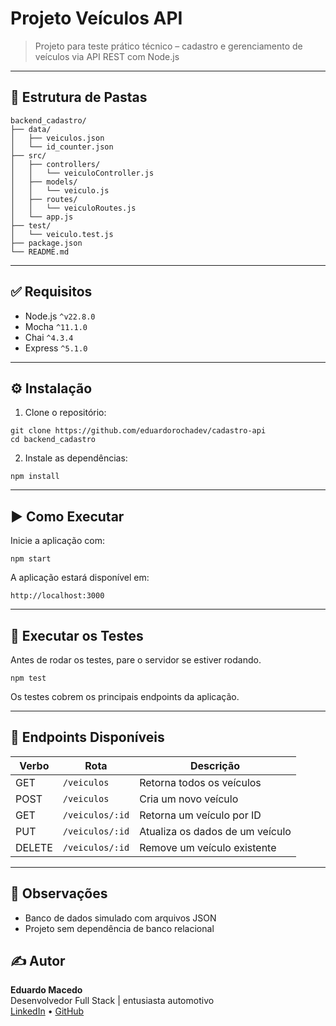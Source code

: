 # Projeto Veículos API  
> Projeto para teste prático técnico – cadastro e gerenciamento de veículos via API REST com Node.js

---

## 📁 Estrutura de Pastas

```
backend_cadastro/
├── data/
│   ├── veiculos.json
│   └── id_counter.json
├── src/
│   ├── controllers/
│   │   └── veiculoController.js
│   ├── models/
│   │   └── veiculo.js
│   ├── routes/
│   │   └── veiculoRoutes.js
│   └── app.js
├── test/
│   └── veiculo.test.js
├── package.json
└── README.md
```

---

## ✅ Requisitos

- Node.js `^v22.8.0`
- Mocha `^11.1.0`
- Chai `^4.3.4`
- Express `^5.1.0`

---

## ⚙️ Instalação

1. Clone o repositório:

```
git clone https://github.com/eduardorochadev/cadastro-api
cd backend_cadastro
```

2. Instale as dependências:

```
npm install
```

---

## ▶️ Como Executar

Inicie a aplicação com:

```
npm start
```

A aplicação estará disponível em:

```
http://localhost:3000
```

---

## 🧪 Executar os Testes

Antes de rodar os testes, pare o servidor se estiver rodando.

```
npm test
```

Os testes cobrem os principais endpoints da aplicação.

---

## 🔗 Endpoints Disponíveis

| Verbo  | Rota               | Descrição                          |
|--------|--------------------|------------------------------------|
| GET    | `/veiculos`        | Retorna todos os veículos          |
| POST   | `/veiculos`        | Cria um novo veículo               |
| GET    | `/veiculos/:id`    | Retorna um veículo por ID          |
| PUT    | `/veiculos/:id`    | Atualiza os dados de um veículo    |
| DELETE | `/veiculos/:id`    | Remove um veículo existente        |

---


## 🧾 Observações

- Banco de dados simulado com arquivos JSON
- Projeto sem dependência de banco relacional

## ✍️ Autor

**Eduardo Macedo**  
Desenvolvedor Full Stack | entusiasta automotivo  
[LinkedIn](https://www.linkedin.com/in/eduardomacedor/) • [GitHub](https://github.com/eduardorochadev)
